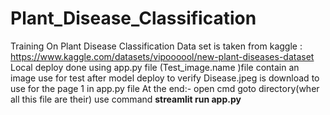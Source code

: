 # Plant_Disease_Classification
Training On Plant Disease Classification
Data set is taken from kaggle :
https://www.kaggle.com/datasets/vipoooool/new-plant-diseases-dataset
 Local deploy done using app.py file 
 (Test_image.name )file contain an image use for test after model deploy to verify 
Disease.jpeg is  download  to use for the page 1 in app.py file 
At the end:- open cmd  goto directory(wher all this file are their) use command **streamlit run app.py**

